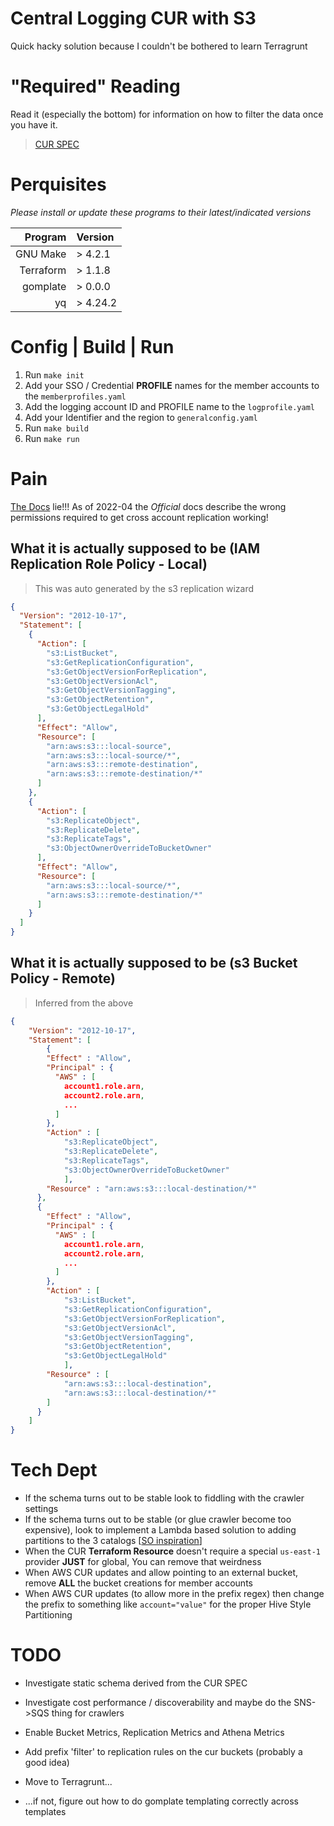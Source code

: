 # Central Logging CUR with S3

Quick hacky solution because I couldn't be bothered to learn Terragrunt

# "Required" Reading

Read it (especially the bottom) for information on how to filter the data once you have it.

> [CUR SPEC](https://docs.aws.amazon.com/cur/latest/userguide/cur-user-guide.pdf)

# Perquisites

*Please install or update these programs to their latest/indicated versions*

|   Program | Version  |
| --------: | :------- |
|  GNU Make | > 4.2.1  |
| Terraform | > 1.1.8  |
|  gomplate | > 0.0.0  |
|        yq | > 4.24.2 |

# Config | Build | Run

1. Run `make init`
2. Add your SSO / Credential **PROFILE** names for the member accounts to the `memberprofiles.yaml`
3. Add the logging account ID and PROFILE name to the `logprofile.yaml`
4. Add your Identifier and the region to `generalconfig.yaml`
5. Run `make build`
1. Run `make run`


# Pain

[The Docs](https://docs.aws.amazon.com/AmazonS3/latest/userguide/replication-walkthrough-2.html) lie!!! As of 2022-04 the *Official* docs describe the wrong permissions required to get cross account replication working!

## What it is actually supposed to be (IAM Replication Role Policy - Local)

> This was auto generated by the s3 replication wizard

```json
{
  "Version": "2012-10-17",
  "Statement": [
    {
      "Action": [
        "s3:ListBucket",
        "s3:GetReplicationConfiguration",
        "s3:GetObjectVersionForReplication",
        "s3:GetObjectVersionAcl",
        "s3:GetObjectVersionTagging",
        "s3:GetObjectRetention",
        "s3:GetObjectLegalHold"
      ],
      "Effect": "Allow",
      "Resource": [
        "arn:aws:s3:::local-source",
        "arn:aws:s3:::local-source/*",
        "arn:aws:s3:::remote-destination",
        "arn:aws:s3:::remote-destination/*"
      ]
    },
    {
      "Action": [
        "s3:ReplicateObject",
        "s3:ReplicateDelete",
        "s3:ReplicateTags",
        "s3:ObjectOwnerOverrideToBucketOwner"
      ],
      "Effect": "Allow",
      "Resource": [
        "arn:aws:s3:::local-source/*",
        "arn:aws:s3:::remote-destination/*"
      ]
    }
  ]
}
```

## What it is actually supposed to be (s3 Bucket Policy - Remote)

> Inferred from the above

```json
{
    "Version": "2012-10-17",
    "Statement": [
        {
        "Effect" : "Allow",
        "Principal" : {
          "AWS" : [
            account1.role.arn,
            account2.role.arn,
            ...
          ]
        },
        "Action" : [
            "s3:ReplicateObject",
            "s3:ReplicateDelete",
            "s3:ReplicateTags",
            "s3:ObjectOwnerOverrideToBucketOwner"
            ],
        "Resource" : "arn:aws:s3:::local-destination/*"
      },
      {
        "Effect" : "Allow",
        "Principal" : {
          "AWS" : [
            account1.role.arn,
            account2.role.arn,
            ...
          ]
        },
        "Action" : [
            "s3:ListBucket",
            "s3:GetReplicationConfiguration",
            "s3:GetObjectVersionForReplication",
            "s3:GetObjectVersionAcl",
            "s3:GetObjectVersionTagging",
            "s3:GetObjectRetention",
            "s3:GetObjectLegalHold"
            ],
        "Resource" : [
            "arn:aws:s3:::local-destination",
            "arn:aws:s3:::local-destination/*"
        ]
      }
    ]
}
```

# Tech Dept

- If the schema turns out to be stable look to fiddling with the crawler settings
- If the schema turns out to be stable (or glue crawler become too expensive), look to implement a Lambda based solution to adding partitions to the 3 catalogs [[SO inspiration](https://stackoverflow.com/questions/60649897/aws-glue-crawler-updating-existing-catalog-tables-is-painfully-slow)]
- When the CUR **Terraform Resource** doesn't require a special `us-east-1` provider **JUST** for global, You can remove that weirdness
- When AWS CUR updates and allow pointing to an external bucket, remove **ALL** the bucket creations for member accounts
- When AWS CUR updates (to allow more in the prefix regex) then change the prefix to something like `account="value"` for the proper Hive Style Partitioning

# TODO

- Investigate static schema derived from the CUR SPEC
- Investigate cost performance / discoverability and maybe do the SNS->SQS thing for crawlers

- Enable Bucket Metrics, Replication Metrics and Athena Metrics

- Add prefix 'filter' to replication rules on the cur buckets (probably a good idea)
- Move to Terragrunt...
- ...if not, figure out how to do gomplate templating correctly across templates
